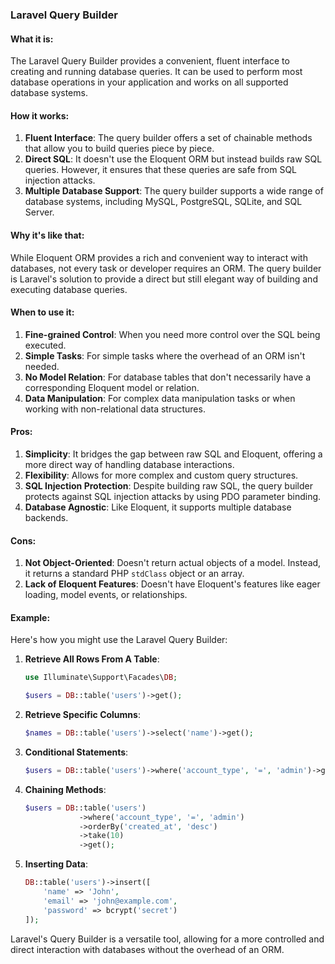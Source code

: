 ### Laravel Query Builder

#### What it is:
The Laravel Query Builder provides a convenient, fluent interface to creating and running database queries. It can be used to perform most database operations in your application and works on all supported database systems.

#### How it works:
1. **Fluent Interface**: The query builder offers a set of chainable methods that allow you to build queries piece by piece.
2. **Direct SQL**: It doesn't use the Eloquent ORM but instead builds raw SQL queries. However, it ensures that these queries are safe from SQL injection attacks.
3. **Multiple Database Support**: The query builder supports a wide range of database systems, including MySQL, PostgreSQL, SQLite, and SQL Server.

#### Why it's like that:
While Eloquent ORM provides a rich and convenient way to interact with databases, not every task or developer requires an ORM. The query builder is Laravel's solution to provide a direct but still elegant way of building and executing database queries.

#### When to use it:
1. **Fine-grained Control**: When you need more control over the SQL being executed.
2. **Simple Tasks**: For simple tasks where the overhead of an ORM isn't needed.
3. **No Model Relation**: For database tables that don't necessarily have a corresponding Eloquent model or relation.
4. **Data Manipulation**: For complex data manipulation tasks or when working with non-relational data structures.

#### Pros:
1. **Simplicity**: It bridges the gap between raw SQL and Eloquent, offering a more direct way of handling database interactions.
2. **Flexibility**: Allows for more complex and custom query structures.
3. **SQL Injection Protection**: Despite building raw SQL, the query builder protects against SQL injection attacks by using PDO parameter binding.
4. **Database Agnostic**: Like Eloquent, it supports multiple database backends.

#### Cons:
1. **Not Object-Oriented**: Doesn't return actual objects of a model. Instead, it returns a standard PHP `stdClass` object or an array.
2. **Lack of Eloquent Features**: Doesn't have Eloquent's features like eager loading, model events, or relationships.

#### Example:

Here's how you might use the Laravel Query Builder:

1. **Retrieve All Rows From A Table**:
   ```php
   use Illuminate\Support\Facades\DB;

   $users = DB::table('users')->get();
   ```

2. **Retrieve Specific Columns**:
   ```php
   $names = DB::table('users')->select('name')->get();
   ```

3. **Conditional Statements**:
   ```php
   $users = DB::table('users')->where('account_type', '=', 'admin')->get();
   ```

4. **Chaining Methods**:
   ```php
   $users = DB::table('users')
               ->where('account_type', '=', 'admin')
               ->orderBy('created_at', 'desc')
               ->take(10)
               ->get();
   ```

5. **Inserting Data**:
   ```php
   DB::table('users')->insert([
       'name' => 'John',
       'email' => 'john@example.com',
       'password' => bcrypt('secret')
   ]);
   ```

Laravel's Query Builder is a versatile tool, allowing for a more controlled and direct interaction with databases without the overhead of an ORM.
